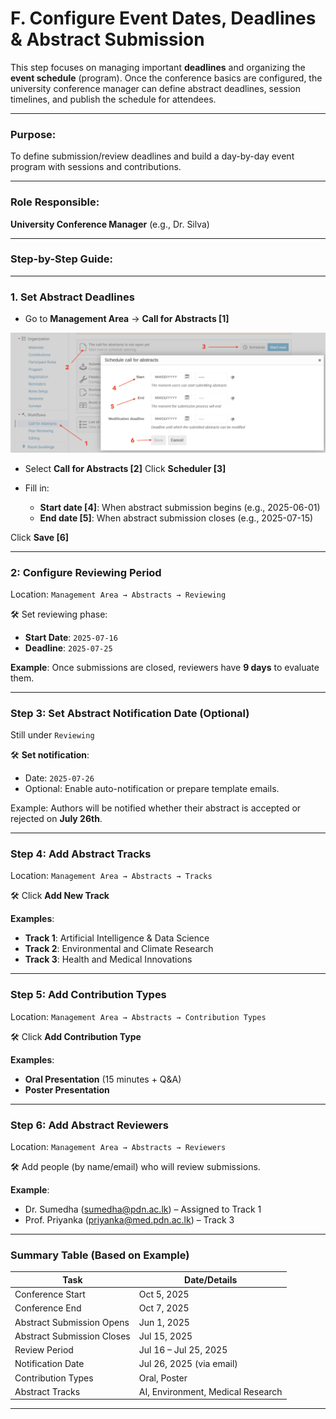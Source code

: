 #  F. Configure Event Dates, Deadlines & Abstract Submission

This step focuses on managing important **deadlines** and organizing the **event schedule** (program). Once the conference basics are configured, the university conference manager can define abstract deadlines, session timelines, and publish the schedule for attendees.

---

###  Purpose:

To define submission/review deadlines and build a day-by-day event program with sessions and contributions.

---

###  Role Responsible:

 **University Conference Manager** (e.g., Dr. Silva)

---

###  Step-by-Step Guide:

---

### 1.  Set Abstract Deadlines

* Go to **Management Area** → **Call for Abstracts [1]**

<img src="https://github.com/LEARN-LK/Indico/blob/main/img/Abstract-01.png">
  
* Select **Call for Abstracts [2]** Click **Scheduler [3]**
* Fill in:

  * **Start date [4]**: When abstract submission begins (e.g., 2025-06-01)
  * **End date [5]**: When abstract submission closes (e.g., 2025-07-15)
  
 Click **Save [6]**

---

###  **2: Configure Reviewing Period**

 Location:
`Management Area → Abstracts → Reviewing`

🛠️ Set reviewing phase:

* **Start Date**: `2025-07-16`
* **Deadline**: `2025-07-25`

 **Example**:
Once submissions are closed, reviewers have **9 days** to evaluate them.

---

###  **Step 3: Set Abstract Notification Date (Optional)**

 Still under `Reviewing`

🛠 **Set notification**:

* Date: `2025-07-26`
* Optional: Enable auto-notification or prepare template emails.

 Example:
Authors will be notified whether their abstract is accepted or rejected on **July 26th**.

---

###  **Step 4: Add Abstract Tracks**

 Location:
`Management Area → Abstracts → Tracks`

🛠️ Click **Add New Track**

 **Examples**:

* **Track 1**: Artificial Intelligence & Data Science
* **Track 2**: Environmental and Climate Research
* **Track 3**: Health and Medical Innovations

---

###  **Step 5: Add Contribution Types**

 Location:
`Management Area → Abstracts → Contribution Types`

🛠️ Click **Add Contribution Type**

 **Examples**:

* **Oral Presentation** (15 minutes + Q\&A)
* **Poster Presentation**

---

###  **Step 6: Add Abstract Reviewers**

 Location:
`Management Area → Abstracts → Reviewers`

🛠️ Add people (by name/email) who will review submissions.

 **Example**:

* Dr. Sumedha ([sumedha@pdn.ac.lk](mailto:sumedha@pdn.ac.lk)) – Assigned to Track 1
* Prof. Priyanka ([priyanka@med.pdn.ac.lk](mailto:priyanka@med.pdn.ac.lk)) – Track 3

---

###  Summary Table (Based on Example)

| **Task**                   | **Date/Details**                  |
| -------------------------- | --------------------------------- |
| Conference Start           | Oct 5, 2025                       |
| Conference End             | Oct 7, 2025                       |
| Abstract Submission Opens  | Jun 1, 2025                       |
| Abstract Submission Closes | Jul 15, 2025                      |
| Review Period              | Jul 16 – Jul 25, 2025             |
| Notification Date          | Jul 26, 2025 (via email)          |
| Contribution Types         | Oral, Poster                      |
| Abstract Tracks            | AI, Environment, Medical Research |

---


